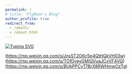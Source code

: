 ```yaml
---
permalink: /
# title: "FlyMoon's Blog"
author_profile: true
redirect_from: 
  - /about/
  - /about.html
---
```


[![Typing SVG](https://readme-typing-svg.demolab.com?font=Fira+Code&weight=700&size=30&letterSpacing=-1px&pause=1000&color=444444&background=FFFFFF00&center=false%E5%81%87&vCenter=false%E5%81%87&multiline=true&repeat=true%E7%9C%9F&random=false%E5%81%87&width=600&lines=Still+making+sense+of+JavaScript)](https://git.io/typing-svg)

(https://mp.weixin.qq.com/s/JnsST2O6c5p4QtHQkVH03w)
(https://mp.weixin.qq.com/s/TOfDyeyGMiQVuaJCxVF4VQ)
(https://mp.weixin.qq.com/s/BUkPPCyT7BrX8RWHmwOzTg)
